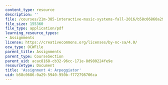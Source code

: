 ```yaml
---
content_type: resource
description: ''
file: /courses/21m-385-interactive-music-systems-fall-2016/b58c06860a295940950bf772798706ca_MIT21M_385F16_pset4.pdf
file_size: 155360
file_type: application/pdf
learning_resource_types:
- Assignments
license: https://creativecommons.org/licenses/by-nc-sa/4.0/
ocw_type: OCWFile
parent_title: Assignments
parent_type: CourseSection
parent_uid: acac8168-cb32-96cc-171e-8d980224fe9e
resourcetype: Document
title: 'Assignment 4: Arpeggiator'
uid: b58c0686-0a29-5940-950b-f772798706ca
---
```

